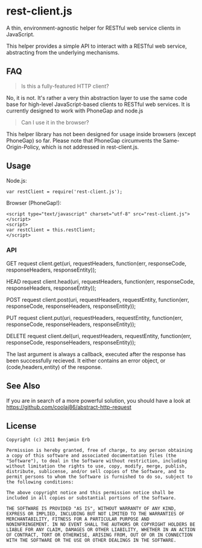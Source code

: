 # rest-client.js

A thin, environment-agnostic helper for RESTful web service clients in JavaScript. 

This helper provides a simple API to interact with a RESTful web service, abstracting from the underlying mechanisms. 

## FAQ

> Is this a fully-featured HTTP client?

No, it is not. It's rather a very thin abstraction layer to use the same code base for high-level JavaScript-based clients to RESTful web services. It is currently designed to work with PhoneGap and node.js


> Can I use it in the browser?

This helper library has not been designed for usage inside browsers (except PhoneGap) so far. Please note that PhoneGap circumvents the Same-Origin-Policy, which is not addressed in rest-client.js. 


## Usage

Node.js:

	var restClient = require('rest-client.js');

Browser (PhoneGap!):

	<script type="text/javascript" charset="utf-8" src="rest-client.js"></script>
	<script>
	var restClient = this.restClient;
	</script>

### API

GET request
	client.get(uri, requestHeaders, function(err, responseCode, responseHeaders, responseEntity));

HEAD request
	client.head(uri, requestHeaders, function(err, responseCode, responseHeaders, responseEntity));

POST request
	client.post(uri, requestHeaders, requestEntity, function(err, responseCode, responseHeaders, responseEntity));

PUT request
	client.put(uri, requestHeaders, requestEntity, function(err, responseCode, responseHeaders, responseEntity));

DELETE request
	client.del(uri, requestHeaders, requestEntity, function(err, responseCode, responseHeaders, responseEntity));

The last argument is always a callback, executed after the response has been successfully recieved. It either contains an error object, or (code,headers,entity) of the response. 

## See Also

If you are in search of a more powerful solution, you should have a look at https://github.com/coolaj86/abstract-http-request


## License


	Copyright (c) 2011 Benjamin Erb

	Permission is hereby granted, free of charge, to any person obtaining
	a copy of this software and associated documentation files (the
	"Software"), to deal in the Software without restriction, including
	without limitation the rights to use, copy, modify, merge, publish,
	distribute, sublicense, and/or sell copies of the Software, and to
	permit persons to whom the Software is furnished to do so, subject to
	the following conditions:

	The above copyright notice and this permission notice shall be
	included in all copies or substantial portions of the Software.

	THE SOFTWARE IS PROVIDED "AS IS", WITHOUT WARRANTY OF ANY KIND,
	EXPRESS OR IMPLIED, INCLUDING BUT NOT LIMITED TO THE WARRANTIES OF
	MERCHANTABILITY, FITNESS FOR A PARTICULAR PURPOSE AND
	NONINFRINGEMENT. IN NO EVENT SHALL THE AUTHORS OR COPYRIGHT HOLDERS BE
	LIABLE FOR ANY CLAIM, DAMAGES OR OTHER LIABILITY, WHETHER IN AN ACTION
	OF CONTRACT, TORT OR OTHERWISE, ARISING FROM, OUT OF OR IN CONNECTION
	WITH THE SOFTWARE OR THE USE OR OTHER DEALINGS IN THE SOFTWARE.


